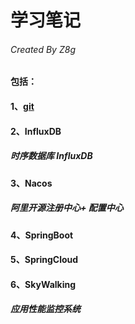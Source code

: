 #  学习笔记  
######  Created By Z8g
  
####  包括：  
  
####  1、<a href="./doc/git.md">git</a>  
  
  
####  2、InfluxDB  
  
#####  时序数据库 InfluxDB  
  
  
  
####  3、Nacos  
  
##### 阿里开源注册中心+ 配置中心  
  
  
  
####  4、SpringBoot  
  
  
  
####  5、SpringCloud  



####  6、SkyWalking
#####  应用性能监控系统  
